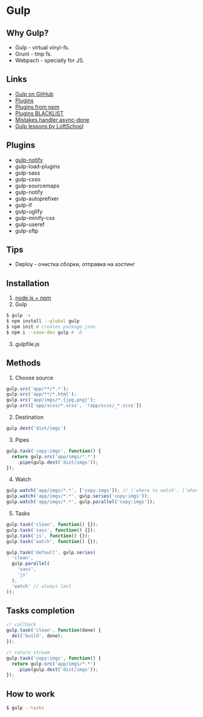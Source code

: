 # Gulp

## Why Gulp?
* Gulp - virtual vinyl-fs.
* Grunt - tmp fs.
* Webpach - specially for JS.

## Links
- [Gulp on GitHub](https://github.com/gulpjs/gulp/blob/master/docs/getting-started.md)
- [Plugins](http://gulpjs.com/plugins/)
- [Plugins from npm](https://www.npmjs.com/)
- [Plugins BLACKLIST](https://github.com/gulpjs/plugins/blob/master/src/blackList.json)
- [Mistakes handler async-done](https://github.com/gulpjs/async-done)
- [Gulp lessons by LoftSchool](https://www.youtube.com/playlist?list=PLY4rE9dstrJwXCz1utct9b6Vub9VWQoKo)

## Plugins
- [gulp-notify](https://github.com/mikaelbr/gulp-notify)
- gulp-load-plugins
- gulp-sass
- gulp-csso
- gulp-sourcemaps
- gulp-notify
- gulp-autoprefixer
- gulp-if
- gulp-uglify
- gulp-minify-css
- gulp-useref
- gulp-sftp

## Tips
- Deploy - очистка сборки, отправка на хостинг

## Installation
1. [node.js + npm](https://nodejs.org/en/)
2. Gulp
```bash
$ gulp -v
$ npm install --global gulp
$ npm init # creates package.json
$ npm i --save-dev gulp # -D
```
3. gulpfile.js

## Methods
1. Choose source
```javascript
gulp.src('app/**/*.*');
gulp.src('app/**/*.html');
gulp.src('app/imgs/*.{jpg,png}');
gulp.src(['app/scss/*.scss', '!app/scss/_*.scss'])
```
2. Destination
```javascript
gulp.dest('dist/imgs')
```

3. Pipes
```javascript
gulp.task('copy:imgs', function() {
  return gulp.src('app/imgs/*.*')
    .pipe(gulp.dest('dist/imgs'));
});
```

4. Watch
```javascript
gulp.watch('app/imgs/*.*', ['copy:imgs']); // ('where to watch', ['whan to do'])
gulp.watch('app/imgs/*.*', gulp.series('copy:imgs'));
gulp.watch('app/imgs/*.*', gulp.parallel('copy:imgs'));
```

5. Tasks
```javascript
gulp.task('clean', function() {});
gulp.task('sass', function() {});
gulp.task('js', function() {});
gulp.task('watch', function() {});

gulp.task('default', gulp.series(
  'clean',
  gulp.parallel(
    'sass',
    'js'
  ),
  'watch' // always last
));
```

## Tasks completion
```javascript
// callback
gulp.task('clean', function(done) {
  del('build', done);
});

// return stream
gulp.task('copy:imgs', function() {
  return gulp.src('app/imgs/*.*')
    .pipe(gulp.dest('dist/imgs'));
});
```

## How to work
```bash
$ gulp --tasks
```